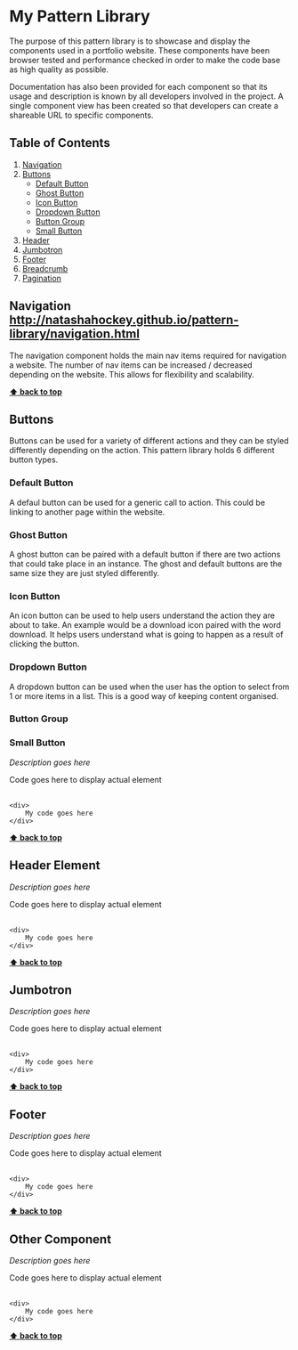 # My Pattern Library

The purpose of this pattern library is to showcase and display the components used in a portfolio website. These components have been browser tested and performance checked in order to make the code base as high quality as possible.

Documentation has also been provided for each component so that its usage and description is known by all developers involved in the project. A single component view has been created so that developers can create a shareable URL to specific components.


## Table of Contents

  1. [Navigation](#navigation)
  1. [Buttons](#buttons)
     * [Default Button](#default-button)
     * [Ghost Button](#ghost-button)
     * [Icon Button](#icon-button)
     * [Dropdown Button](#dropdown-button)
     * [Button Group](#button-group)
     * [Small Button](#small-button)
  1. [Header](#header)
  1. [Jumbotron](#jumbotron)
  1. [Footer](#footer)
  1. [Breadcrumb](#breadcrumb)
  1. [Pagination](#pagination)


## Navigation http://natashahockey.github.io/pattern-library/navigation.html

The navigation component holds the main nav items required for navigation a website. The number of nav items can be increased / decreased depending on the website. This allows for flexibility and scalability.

**[⬆ back to top](#table-of-contents)**

## Buttons

Buttons can be used for a variety of different actions and they can be styled differently depending on the action. This pattern library holds 6 different button types.

### Default Button

A defaul button can be used for a generic call to action. This could be linking to another page within the website.

### Ghost Button

A ghost button can be paired with a default button if there are two actions that could take place in an instance. The ghost and default buttons are the same size they are just styled differently.


### Icon Button

An icon button can be used to help users understand the action they are about to take. An example would be a download icon paired with the word download. It helps users understand what is going to happen as a result of clicking the button.



### Dropdown Button

A dropdown button can be used when the user has the option to select from 1 or more items in a list. This is a good way of keeping content organised.
  
### Button Group



### Small Button

*Description goes here*

<div>
    Code goes here to display actual element
</div>
<br />

    <div>
        My code goes here
    </div>
  
**[⬆ back to top](#table-of-contents)**

## Header Element

*Description goes here*

<div>
    Code goes here to display actual element
</div>
<br />

    <div>
        My code goes here
    </div>

**[⬆ back to top](#table-of-contents)**

## Jumbotron

*Description goes here*

<div>
    Code goes here to display actual element
</div>
<br />

    <div>
        My code goes here
    </div>
  
**[⬆ back to top](#table-of-contents)**

## Footer

*Description goes here*

<div>
    Code goes here to display actual element
</div>
<br />

    <div>
        My code goes here
    </div>
  
**[⬆ back to top](#table-of-contents)**

## Other Component

*Description goes here*

<div>
    Code goes here to display actual element
</div>
<br />

    <div>
        My code goes here
    </div>
  
**[⬆ back to top](#table-of-contents)**
